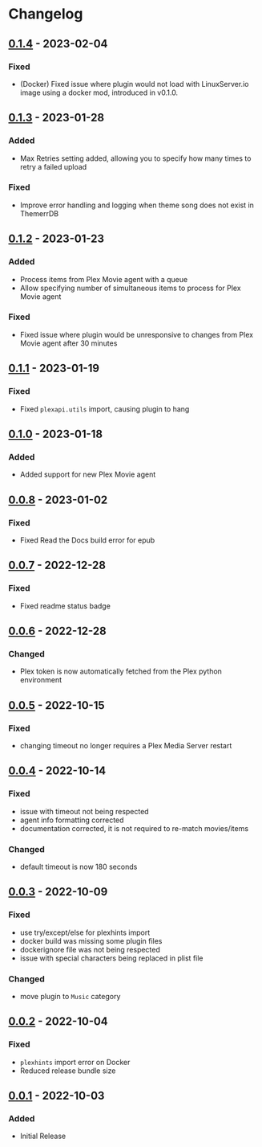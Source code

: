 # Changelog

## [0.1.4] - 2023-02-04
### Fixed
- (Docker) Fixed issue where plugin would not load with LinuxServer.io image using a docker mod, introduced in v0.1.0.

## [0.1.3] - 2023-01-28
### Added
- Max Retries setting added, allowing you to specify how many times to retry a failed upload
### Fixed
- Improve error handling and logging when theme song does not exist in ThemerrDB

## [0.1.2] - 2023-01-23
### Added
- Process items from Plex Movie agent with a queue
- Allow specifying number of simultaneous items to process for Plex Movie agent
### Fixed
- Fixed issue where plugin would be unresponsive to changes from Plex Movie agent after 30 minutes

## [0.1.1] - 2023-01-19
### Fixed
- Fixed `plexapi.utils` import, causing plugin to hang

## [0.1.0] - 2023-01-18
### Added
- Added support for new Plex Movie agent

## [0.0.8] - 2023-01-02
### Fixed
- Fixed Read the Docs build error for epub

## [0.0.7] - 2022-12-28
### Fixed
- Fixed readme status badge

## [0.0.6] - 2022-12-28
### Changed
- Plex token is now automatically fetched from the Plex python environment

## [0.0.5] - 2022-10-15
### Fixed
- changing timeout no longer requires a Plex Media Server restart

## [0.0.4] - 2022-10-14
### Fixed
- issue with timeout not being respected
- agent info formatting corrected
- documentation corrected, it is not required to re-match movies/items
### Changed
- default timeout is now 180 seconds

## [0.0.3] - 2022-10-09
### Fixed
- use try/except/else for plexhints import
- docker build was missing some plugin files
- dockerignore file was not being respected
- issue with special characters being replaced in plist file
### Changed
- move plugin to `Music` category

## [0.0.2] - 2022-10-04
### Fixed
- `plexhints` import error on Docker
- Reduced release bundle size

## [0.0.1] - 2022-10-03
### Added
- Initial Release

[0.0.1]: https://github.com/lizardbyte/themerr-plex/releases/tag/v0.0.1
[0.0.2]: https://github.com/lizardbyte/themerr-plex/releases/tag/v0.0.2
[0.0.3]: https://github.com/lizardbyte/themerr-plex/releases/tag/v0.0.3
[0.0.4]: https://github.com/lizardbyte/themerr-plex/releases/tag/v0.0.4
[0.0.5]: https://github.com/lizardbyte/themerr-plex/releases/tag/v0.0.5
[0.0.6]: https://github.com/lizardbyte/themerr-plex/releases/tag/v0.0.6
[0.0.7]: https://github.com/lizardbyte/themerr-plex/releases/tag/v0.0.7
[0.0.8]: https://github.com/lizardbyte/themerr-plex/releases/tag/v0.0.8
[0.1.0]: https://github.com/lizardbyte/themerr-plex/releases/tag/v0.1.0
[0.1.1]: https://github.com/lizardbyte/themerr-plex/releases/tag/v0.1.1
[0.1.2]: https://github.com/lizardbyte/themerr-plex/releases/tag/v0.1.2
[0.1.3]: https://github.com/lizardbyte/themerr-plex/releases/tag/v0.1.3
[0.1.4]: https://github.com/lizardbyte/themerr-plex/releases/tag/v0.1.4
